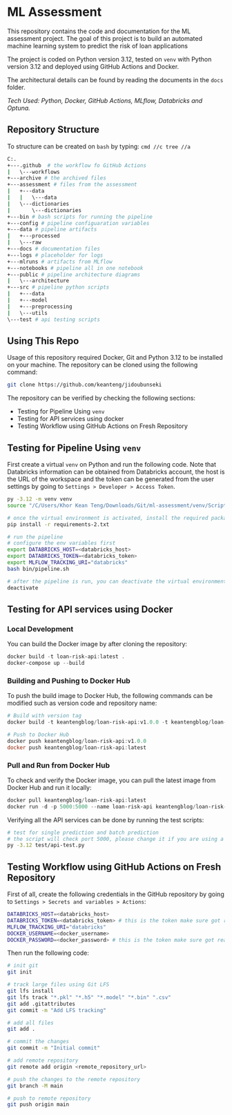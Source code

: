 # ML Assessment

This repository contains the code and documentation for the ML assessment project. The goal of this project is to build an automated machine learning system to predict the risk of loan applications

The project is coded on Python version 3.12, tested on `venv` with Python version 3.12 and deployed using GitHub Actions and Docker.

The architectural details can be found by reading the documents in the `docs` folder.

*Tech Used: Python, Docker, GitHub Actions, MLflow, Databricks and Optuna.*

## Repository Structure

To structure can be created on `bash` by typing: `cmd //c tree //a`

```bash
C:.
+---.github  # the workflow fo GitHub Actions
|   \---workflows
+---archive # the archived files
+---assessment # files from the assessment
|   +---data
|   |   \---data
|   \---dictionaries
|       \---dictionaries
+---bin # bash scripts for running the pipeline
+---config # pipeline configuaration variables
+---data # pipeline artifacts
|   +---processed
|   \---raw
+---docs # documentation files
+---logs # placeholder for logs
+---mlruns # artifacts from MLflow
+---notebooks # pipeline all in one notebook
+---public # pipeline architecture diagrams
|   \---architecture
+---src # pipeline python scripts
|   +---data
|   +---model
|   +---preprocessing
|   \---utils
\---test # api testing scripts
```

## Using This Repo

Usage of this repository required Docker, Git and Python 3.12 to be installed on your machine. The repository can be cloned using the following command:

```bash
git clone https://github.com/keanteng/jidoubunseki
```

The repository can be verified by checking the following sections:

- Testing for Pipeline Using `venv`
- Testing for API services using docker
- Testing Workflow using GitHub Actions on Fresh Repository

## Testing for Pipeline Using `venv`

First create a virtual `venv` on Python and run the following code. Note that Databricks information can be obtained from Databricks account, the host is the URL of the workspace and the token can be generated from the user settings by going to `Settings > Developer > Access Token`.

```bash
py -3.12 -m venv venv
source "/C/Users/Khor Kean Teng/Downloads/Git/ml-assessment/venv/Scripts/activate"

# once the virtual environment is activated, install the required packages
pip install -r requirements-2.txt

# run the pipeline
# configure the env variables first
export DATABRICKS_HOST=<databricks_host>
export DATABRICKS_TOKEN=<databricks_token>
export MLFLOW_TRACKING_URI="databricks"
bash bin/pipeline.sh

# after the pipeline is run, you can deactivate the virtual environment
deactivate
```

## Testing for API services using Docker

### Local Development

You can build the Docker image by after cloning the repository:

```powershell
docker build -t loan-risk-api:latest .
docker-compose up --build
```

### Building and Pushing to Docker Hub

To push the build image to Docker Hub, the following commands can be modified such as version code and repository name:

```powershell
# Build with version tag
docker build -t keantengblog/loan-risk-api:v1.0.0 -t keantengblog/loan-risk-api:latest .

# Push to Docker Hub
docker push keantengblog/loan-risk-api:v1.0.0
docker push keantengblog/loan-risk-api:latest
```

### Pull and Run from Docker Hub

To check and verify the Docker image, you can pull the latest image from Docker Hub and run it locally:

```powershell
docker pull keantengblog/loan-risk-api:latest
docker run -d -p 5000:5000 --name loan-risk-api keantengblog/loan-risk-api:latest
```

Verifying all the API services can be done by running the test scripts:

```bash
# test for single prediction and batch prediction
# the script will check port 5000, please change it if you are using a different port or if the service is live on a different host
py -3.12 test/api-test.py
```

## Testing Workflow using GitHub Actions on Fresh Repository

First of all, create the following credentials in the GitHub repository by going to `Settings > Secrets and variables > Actions`:

```bash
DATABRICKS_HOST=<databricks_host>
DATABRICKS_TOKEN=<databricks_token> # this is the token make sure got read, write and delete permissions
MLFLOW_TRACKING_URI="databricks"
DOCKER_USERNAME=<docker_username>
DOCKER_PASSWORD=<docker_password> # this is the token make sure got read, write and delete permissions
```

Then run the following code:

```bash
# init git
git init

# track large files using Git LFS
git lfs install
git lfs track "*.pkl" "*.h5" "*.model" "*.bin" ".csv"
git add .gitattributes
git commit -m "Add LFS tracking"

# add all files
git add .

# commit the changes
git commit -m "Initial commit"

# add remote repository
git remote add origin <remote_repository_url>

# push the changes to the remote repository
git branch -M main

# push to remote repository
git push origin main
```